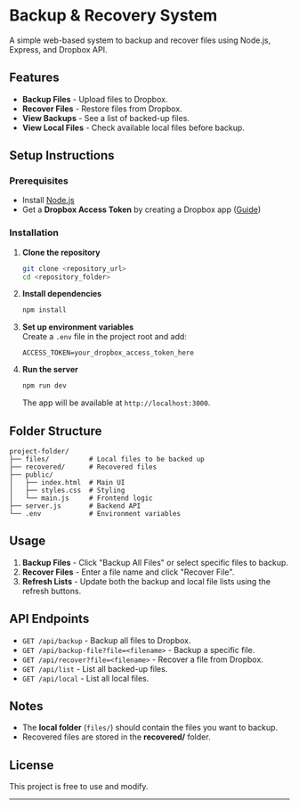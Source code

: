 # Backup & Recovery System

A simple web-based system to backup and recover files using Node.js, Express, and Dropbox API.

## Features

- **Backup Files** - Upload files to Dropbox.
- **Recover Files** - Restore files from Dropbox.
- **View Backups** - See a list of backed-up files.
- **View Local Files** - Check available local files before backup.

## Setup Instructions

### Prerequisites

- Install [Node.js](https://nodejs.org/)
- Get a **Dropbox Access Token** by creating a Dropbox app ([Guide](https://www.dropbox.com/developers/apps))

### Installation

1. **Clone the repository**

   ```bash
   git clone <repository_url>
   cd <repository_folder>
   ```

2. **Install dependencies**

   ```bash
   npm install
   ```

3. **Set up environment variables**  
   Create a `.env` file in the project root and add:

   ```env
   ACCESS_TOKEN=your_dropbox_access_token_here
   ```

4. **Run the server**
   ```bash
   npm run dev
   ```
   The app will be available at `http://localhost:3000`.

## Folder Structure

```
project-folder/
├── files/          # Local files to be backed up
├── recovered/      # Recovered files
├── public/
│   ├── index.html  # Main UI
│   ├── styles.css  # Styling
│   └── main.js     # Frontend logic
├── server.js       # Backend API
└── .env            # Environment variables
```

## Usage

1. **Backup Files** - Click "Backup All Files" or select specific files to backup.
2. **Recover Files** - Enter a file name and click "Recover File".
3. **Refresh Lists** - Update both the backup and local file lists using the refresh buttons.

## API Endpoints

- `GET /api/backup` - Backup all files to Dropbox.
- `GET /api/backup-file?file=<filename>` - Backup a specific file.
- `GET /api/recover?file=<filename>` - Recover a file from Dropbox.
- `GET /api/list` - List all backed-up files.
- `GET /api/local` - List all local files.

## Notes

- The **local folder** (`files/`) should contain the files you want to backup.
- Recovered files are stored in the **recovered/** folder.

## License

This project is free to use and modify.

---
